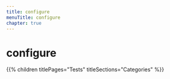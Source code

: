 ```yaml
---
title: configure
menuTitle: configure
chapter: true
---
```


# configure

{{% children titlePages="Tests" titleSections="Categories" %}}
